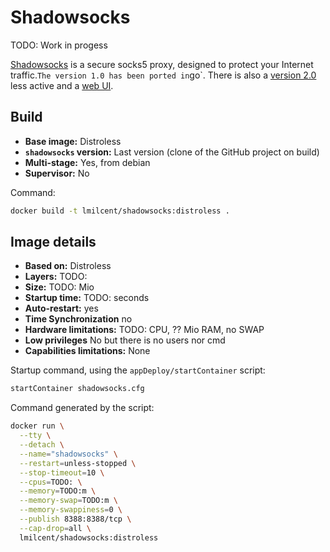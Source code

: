 # Shadowsocks

TODO: Work in progess

[Shadowsocks](https://github.com/shadowsocks) is a secure socks5 proxy, designed to protect your Internet traffic.`
The version 1.0 has been ported in `go`. There is also a [version 2.0](https://github.com/shadowsocks/go-shadowsocks2) less active and a [web UI](https://github.com/shadowsocks/shadowsocks-manager).


## Build

* **Base image:** Distroless
* **`shadowsocks` version:** Last version (clone of the GitHub project on build)
* **Multi-stage:** Yes, from debian
* **Supervisor:** No

Command:

```bash
docker build -t lmilcent/shadowsocks:distroless .
```


## Image details

* **Based on:** Distroless
* **Layers:** TODO:
* **Size:** TODO: Mio
* **Startup time:** TODO: seconds
* **Auto-restart:** yes
* **Time Synchronization** no
* **Hardware limitations:** TODO: CPU, ?? Mio RAM, no SWAP
* **Low privileges** No but there is no users nor cmd
* **Capabilities limitations:** None

<!-- This image is using the `proxy` network in order to contact the `traefik` container (a proxy service). -->

Startup command, using the `appDeploy/startContainer` script:

```bash
startContainer shadowsocks.cfg
```

Command generated by the script:

```bash
docker run \
  --tty \
  --detach \
  --name="shadowsocks" \
  --restart=unless-stopped \
  --stop-timeout=10 \
  --cpus=TODO: \
  --memory=TODO:m \
  --memory-swap=TODO:m \
  --memory-swappiness=0 \
  --publish 8388:8388/tcp \
  --cap-drop=all \
  lmilcent/shadowsocks:distroless
```

